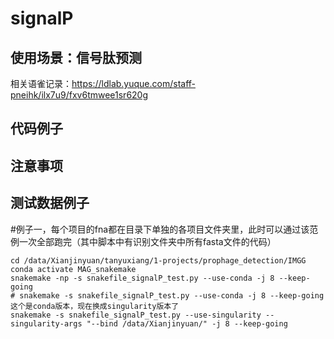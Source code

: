 # signalP

## 使用场景：信号肽预测
相关语雀记录：https://ldlab.yuque.com/staff-pneihk/ilx7u9/fxv6tmwee1sr620g

## 代码例子

## 注意事项

## 测试数据例子
#例子一，每个项目的fna都在目录下单独的各项目文件夹里，此时可以通过该范例一次全部跑完（其中脚本中有识别文件夹中所有fasta文件的代码）
```
cd /data/Xianjinyuan/tanyuxiang/1-projects/prophage_detection/IMGG
conda activate MAG_snakemake
snakemake -np -s snakefile_signalP_test.py --use-conda -j 8 --keep-going
# snakemake -s snakefile_signalP_test.py --use-conda -j 8 --keep-going 这个是conda版本，现在换成singularity版本了
snakemake -s snakefile_signalP_test.py --use-singularity --singularity-args "--bind /data/Xianjinyuan/" -j 8 --keep-going
```